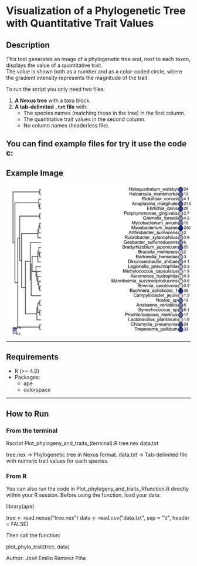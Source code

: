 # Visualization of a Phylogenetic Tree with Quantitative Trait Values

## Description
This tool generates an image of a phylogenetic tree and, next to each taxon, displays the value of a quantitative trait.  
The value is shown both as a number and as a color-coded circle, where the gradient intensity represents the magnitude of the trait.

To run the script you only need two files:
1. **A Nexus tree** with a taxa block.
2. **A tab-delimited `.txt` file** with:
   - The species names (matching those in the tree) in the first column.
   - The quantitative trait values in the second column.
   - No column names (headerless file).

You can find example files for try it use the code c:
---

## Example Image
![Example](example_plot.png)

---

## Requirements
- R (>= 4.0)
- Packages:
  - ape
  - colorspace

---

## How to Run

### **From the terminal**

Rscript Plot_phylogeny_and_traits_(terminal).R tree.nex data.txt

tree.nex → Phylogenetic tree in Nexus format.
data.txt → Tab-delimited file with numeric trait values for each species.

### **From R**

You can also run the code in Plot_phylogeny_and_traits_Rfunction.R directly within your R session.
Before using the function, load your data:

library(ape)

tree <- read.nexus("tree.nex")
data <- read.csv("data.txt", sep = "\t", header = FALSE)

Then call the function:

plot_phylo_trait(tree, data)

Author: José Emilio Ramírez Piña
